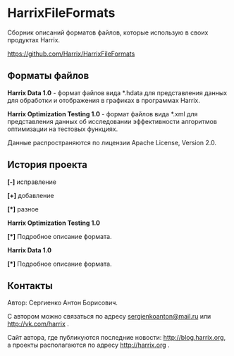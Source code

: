 HarrixFileFormats
=================

Сборник описаний форматов файлов, которые использую в своих продуктах Harrix.

https://github.com/Harrix/HarrixFileFormats

Форматы файлов
---------------

**Harrix Data 1.0** - формат файлов вида *.hdata для представления данных для обработки и отображения в графиках в программах Harrix.

**Harrix Optimization Testing 1.0** - формат файлов вида *.xml для представления данных об исследовании эффективности алгоритмов оптимизации на тестовых функциях.

Данные распространяются по лицензии Apache License, Version 2.0.

История проекта
---------------

**[-]** исправление

**[+]** добавление

**[*]** разное

**Harrix Optimization Testing 1.0** 

**[*]** Подробное описание формата.

**Harrix Data 1.0**

**[*]** Подробное описание формата.

Контакты
---------------

Автор: Сергиенко Антон Борисович.

С автором можно связаться по адресу sergienkoanton@mail.ru или  http://vk.com/harrix .

Сайт автора, где публикуются последние новости: http://blog.harrix.org, а проекты располагаются по адресу http://harrix.org .